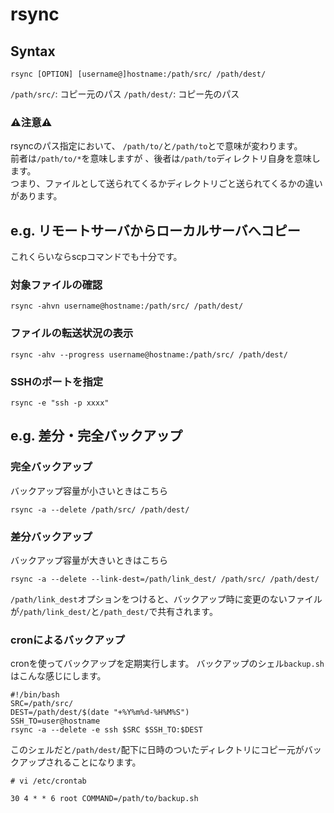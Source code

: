 # rsync
## Syntax  
```
rsync [OPTION] [username@]hostname:/path/src/ /path/dest/
```
```/path/src/```: コピー元のパス ```/path/dest/```: コピー先のパス  
### :warning:注意:warning:
rsyncのパス指定において、  ```/path/to/```と```/path/to```とで意味が変わります。  
前者は```/path/to/*```を意味しますが 、後者は```/path/to```ディレクトリ自身を意味します。  
つまり、ファイルとして送られてくるかディレクトリごと送られてくるかの違いがあります。
## e.g. リモートサーバからローカルサーバへコピー
これくらいならscpコマンドでも十分です。
### 対象ファイルの確認
```
rsync -ahvn username@hostname:/path/src/ /path/dest/
```
### ファイルの転送状況の表示
```
rsync -ahv --progress username@hostname:/path/src/ /path/dest/
```
### SSHのポートを指定
```
rsync -e "ssh -p xxxx"
```
## e.g. 差分・完全バックアップ
### 完全バックアップ
バックアップ容量が小さいときはこちら
```
rsync -a --delete /path/src/ /path/dest/
```
### 差分バックアップ
バックアップ容量が大きいときはこちら
```
rsync -a --delete --link-dest=/path/link_dest/ /path/src/ /path/dest/
```
```/path/link_dest```オプションをつけると、バックアップ時に変更のないファイルが```/path/link_dest/```と```/path_dest/```で共有されます。
### cronによるバックアップ
cronを使ってバックアップを定期実行します。
バックアップのシェル```backup.sh```はこんな感じにします。
```
#!/bin/bash
SRC=/path/src/
DEST=/path/dest/$(date "+%Y%m%d-%H%M%S")
SSH_TO=user@hostname
rsync -a --delete -e ssh $SRC $SSH_TO:$DEST
```
このシェルだと```/path/dest/```配下に日時のついたディレクトリにコピー元がバックアップされることになります。
```
# vi /etc/crontab
```
```
30 4 * * 6 root COMMAND=/path/to/backup.sh
```
